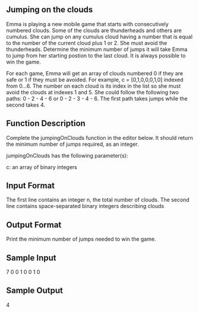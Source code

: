 ## Jumping on the clouds

Emma is playing a new mobile game that starts with consecutively numbered clouds. Some of the clouds are thunderheads and others are cumulus. She can jump on any cumulus cloud having a number that is equal to the number of the current cloud plus 1 or 2. She must avoid the thunderheads. Determine the minimum number of jumps it will take Emma to jump from her starting postion to the last cloud. It is always possible to win the game.

For each game, Emma will get an array of clouds numbered 0 if they are safe or 1 if they must be avoided. For example, c = [0,1,0,0,0,1,0] indexed from 0...6. The number on each cloud is its index in the list so she must avoid the clouds at indexes 1 and 5. She could follow the following two paths: 0 - 2 - 4 - 6 or 0 - 2 - 3 - 4 - 6. The first path takes jumps while the second takes 4.

## Function Description

Complete the jumpingOnClouds function in the editor below. It should return the minimum number of jumps required, as an integer.

jumpingOnClouds has the following parameter(s):

c: an array of binary integers
## Input Format

The first line contains an integer n, the total number of clouds. The second line contains space-separated binary integers describing clouds

## Output Format  
Print the minimum number of jumps needed to win the game.

## Sample Input  
7
0 0 1 0 0 1 0
## Sample Output  
4